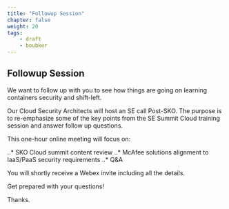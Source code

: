 ```yaml
---
title: "Followup Session"
chapter: false
weight: 20
tags:
    - draft
    - boubker
---
```


## Followup Session 

We want to follow up with you to see how things are going on learning containers security and shift-left.  

Our Cloud Security Architects will host an SE call Post-SKO. The purpose is to re-emphasize some of the key points from the SE Summit Cloud training session and answer follow up questions. 

This one-hour online meeting will focus on:

..* SKO Cloud summit content review
..* McAfee solutions alignment to IaaS/PaaS security requirements
..* Q&A
 
You will shortly receive a Webex invite including all the details.

Get prepared with your questions!

Thanks.

